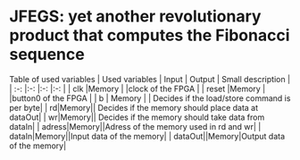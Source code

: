 # JFEGS: yet another revolutionary product that computes the Fibonacci sequence
Table of used variables
| Used variables        | Input         | Output    | Small description     |
| :-:                   |:-:            |:-:        |:-:                    |
| clk                   |Memory         |           |clock of the FPGA      |
| reset                 |Memory               |           |button0 of the FPGA    |
| b         | Memory               |           | Decides if the load/store command is per byte|
| rd|Memory|| Decides if the memory should place data at dataOut|
| wr|Memory|| Decides if the memory should take data from dataIn|
| adress|Memory||Adress of the memory used in rd and wr|
| dataIn|Memory||Input data of the memory|
| dataOut||Memory|Output data of the memory|